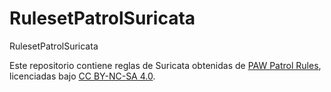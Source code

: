 # RulesetPatrolSuricata
RulesetPatrolSuricata

Este repositorio contiene reglas de Suricata obtenidas de [PAW Patrol Rules](https://pawpatrules.fr/), licenciadas bajo [CC BY-NC-SA 4.0](https://creativecommons.org/licenses/by-nc-sa/4.0/).
